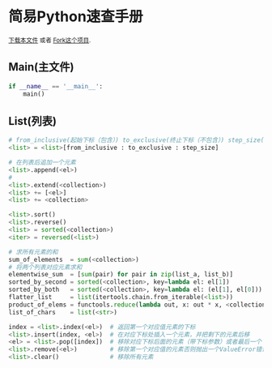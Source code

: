简易Python速查手册
==============

<sup>[下载本文件](https://raw.githubusercontent.com/gto76/python-cheatsheet/master/README.md)
或者 [Fork这个项目](https://github.com/gto76/python-cheatsheet).
</sup>

Main(主文件)
----
```python
if __name__ == '__main__':
    main()
```

List(列表)
----
```python
# from_inclusive(起始下标（包含）) to_exclusive(终止下标（不包含）) step_size(步长)
<list> = <list>[from_inclusive : to_exclusive : step_size] 
```

```python
# 在列表后追加一个元素
<list>.append(<el>)
# 
<list>.extend(<collection>)
<list> += [<el>]
<list> += <collection>
```

```python
<list>.sort()
<list>.reverse()
<list> = sorted(<collection>)
<iter> = reversed(<list>)
```

```python
# 求所有元素的和
sum_of_elements  = sum(<collection>)
# 将两个列表对应元素求和
elementwise_sum  = [sum(pair) for pair in zip(list_a, list_b)]
sorted_by_second = sorted(<collection>, key=lambda el: el[1])
sorted_by_both   = sorted(<collection>, key=lambda el: (el[1], el[0]))
flatter_list     = list(itertools.chain.from_iterable(<list>))
product_of_elems = functools.reduce(lambda out, x: out * x, <collection>)
list_of_chars    = list(<str>)
```

```python
index = <list>.index(<el>)  # 返回第一个对应值元素的下标 
<list>.insert(index, <el>)  # 在对应下标处插入一个元素，并把剩下的元素后移
<el> = <list>.pop([index])  # 移除对应下标后面的元素（带下标参数）或者最后一个（不带参数）
<list>.remove(<el>)         # 移除第一个对应值的元素否则抛出一个ValueError错误
<list>.clear()              # 移除所有元素   
```